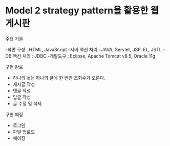 # Model 2 strategy pattern을 활용한 웹 게시판

주요 기술

-화면 구성 : HTML, JavaScript
-서버 액션 처리 : JAVA, Servlet, JSP, EL, JSTL
-DB 액션 처리 : JDBC
-개발도구 : Eclipse, Apache Tomcat v8.5, Oracle 11g

구현 완료
- 하나의 id는 하나의 글에 한 번만 조회수가 오른다.
- 게시글 작성
- 댓글 작성
- 답글 작성
- 글 수정 및 삭제

구현 예정
- 로그인
- 파일 업로드
- 페이징
